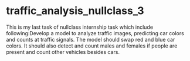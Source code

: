# traffic_analysis_nullclass_3
This is my last task of nullclass internship task which include following:Develop a model to analyze traffic images, predicting car colors and counts at traffic signals. The model should swap red and blue car colors. It should also detect and count males and females if people are present and count other vehicles besides cars.

